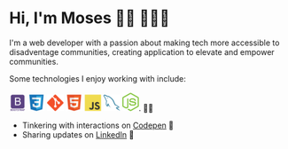 # Hi, I'm Moses 👋🏾 👨🏿‍💻

I'm a web developer with a passion about making tech more accessible to disadventage communities, creating application to elevate and empower communities. 

Some technologies I enjoy working with include:
<br><br>
 <img src = 'https://github.com/kamara-moses/kamara-moses/blob/master/images/bootstrap.svg' width='30'/> <img src = 'https://github.com/kamara-moses/kamara-moses/blob/master/images/css.svg' width='30'/> <img src = 'https://github.com/kamara-moses/kamara-moses/blob/master/images/git.svg' width='30'/> <img src = 'https://github.com/kamara-moses/kamara-moses/blob/master/images/html.svg' width='30'/> <img src = 'https://github.com/kamara-moses/kamara-moses/blob/master/images/js.svg' width='30'/> <img src = 'https://github.com/kamara-moses/kamara-moses/blob/master/images/sql.svg' width='30'/> <img src = 'https://github.com/kamara-moses/kamara-moses/blob/master/images/node.png' width='30'/>.
✍🏾
- Tinkering with interactions on <a href='https://codepen.io/kamara-moses'> Codepen</a> 🏓
- Sharing updates on <a href='https://www.linkedin.com/in/moses-kamara/'>LinkedIn</a> 💼
